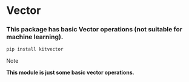 # Vector
### This package has basic Vector operations (not suitable for machine learning).
```py
pip install kitvector
```
> [!NOTE]
> **This module is just some basic vector operations.**

